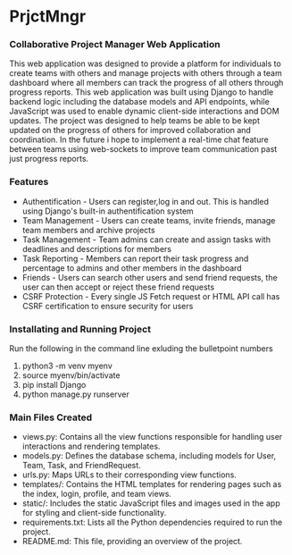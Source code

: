 # PrjctMngr
### Collaborative Project Manager Web Application 
This web application was designed to provide a platform for individuals to create teams with others and manage projects with others through a team dashboard where all members can track the progress of all others through progress reports. This web application was built using Django to handle backend logic including the database models and API endpoints, while JavaScript was used to enable dynamic client-side interactions and DOM updates. The project was designed to help teams be able to be kept updated on the progress of others for improved collaboration and coordination. In the future i hope to implement a real-time chat feature between teams using web-sockets to improve team communication past just progress reports.

### Features
* Authentification - Users can register,log in and out. This is handled using Django's built-in authentification system
* Team Management - Users can create teams, invite friends, manage team members and archive projects
* Task Management - Team admins can create and assign tasks with deadlines and descriptions for members
* Task Reporting - Members can report their task progress and percentage to admins and other members in the dashboard
* Friends - Users can search other users and send friend requests, the user can then accept or reject these friend requests
* CSRF Protection - Every single JS Fetch request or HTML API call has CSRF certification to ensure security for users

### Installating and Running Project
Run the following in the command line exluding the bulletpoint numbers
1. python3 -m venv myenv
2. source myenv/bin/activate
3. pip install Django
4. python manage.py runserver

### Main Files Created
* views.py: Contains all the view functions responsible for handling user interactions and rendering templates.
* models.py: Defines the database schema, including models for User, Team, Task, and FriendRequest.
* urls.py: Maps URLs to their corresponding view functions.
* templates/: Contains the HTML templates for rendering pages such as the index, login, profile, and team views.
* static/: Includes the static JavaScript files and images used in the app for styling and client-side functionality.
* requirements.txt: Lists all the Python dependencies required to run the project.
* README.md: This file, providing an overview of the project.
  
